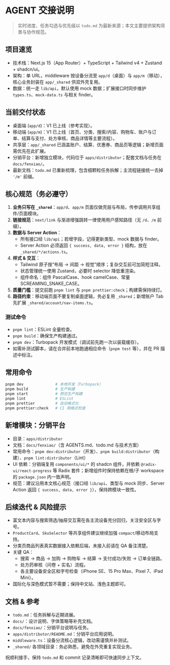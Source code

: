 # AGENT 交接说明

> 实时进度、任务勾选与优先级以 `todo.md` 为最新来源；本文主要提供架构背景与协作规范。

## 项目速览

- 技术栈：Next.js 15（App Router）+ TypeScript + Tailwind v4 + Zustand + shadcn/ui。
- 架构：单 URL，middleware 按设备分流至 `app/d`（桌面）与 `app/m`（移动），核心业务封装在 `app/_shared` 供双外壳复用。
- 数据：统一走 `lib/api`，默认使用 mock 数据；扩展接口时同步维护 `types.ts`、`mock-data.ts` 与相关 finder。

## 当前交付状态

- 桌面端 (`app/d`)：V1 已上线（参考实现）。
- 移动端 (`app/m`)：V1 已上线（首页、分类、搜索/内容、购物车、账户与订单、结算与支付、处方审核、商品详情等主要流程）。
- 共享层：`app/_shared` 已涵盖账户、结算、优惠券、商品页等逻辑；新增页面需优先在此扩展。
- 分销平台：新增独立模块，代码位于 `apps/distributor`；配套文档与任务在 `docs/fenxiao/`。
- 最新文档：`todo.md` 已重新梳理，包含细颗粒任务拆解；主流程链接统一去掉 `'/m'` 前缀。

## 核心规范（务必遵守）

1. **业务只写在 `_shared`**：`app/d`、`app/m` 页面仅做壳层与布局，传参调用共享组件/页面模块。
2. **链接规范**：`next/link` 与渐进增强跳转一律使用用户感知路径（无 `/d`、`/m` 前缀）。
3. **数据与 Server Action**：
   - 所有接口经 `lib/api`；若增字段，记得更新类型、mock 数据与 finder。
   - Server Action 必须返回 `{ success, data, error }` 结构，放在 `_shared/*/actions.ts`。
4. **样式 & 交互**：
   - Tailwind 原子按“布局 → 间距 → 视觉”顺序；复杂交互前可加简短注释。
   - 状态管理统一使用 Zustand，必要时 selector 降低重渲染。
   - 组件命名：组件 PascalCase、hook camelCase、常量 SCREAMING_SNAKE_CASE。
5. **质量门槛**：提交前跑 `pnpm lint` 与 `pnpm prettier:check`；构建需保持绿灯。
6. **路径约束**：移动端页面不要复制桌面逻辑，务必复用 `_shared`；新增账户 Tab 先扩展 `_shared/account/nav-items.ts`。

### 测试命令

- `pnpm lint`：ESLint 全量检查。
- `pnpm build`：确保生产构建通过。
- `pnpm dev`：Turbopack 开发模式（调试前先跑一次以装载缓存）。
- 如需补测试脚本，请在合并前本地跑通相应命令（`pnpm test` 等），并在 PR 描述中标注。

## 常用命令

```bash
pnpm dev              # 本地开发（Turbopack）
pnpm build            # 生产构建
pnpm start            # 预览生产构建
pnpm lint             # ESLint
pnpm prettier         # 自动格式化
pnpm prettier:check   # CI 用格式检查
```

## 新增模块：分销平台

- 目录：`apps/distributor`
- 文档：`docs/fenxiao/`（含 AGENTS.md、todo.md 与技术方案）
- 常用命令：`pnpm dev:distributor`（开发）、`pnpm build:distributor`（构建）、`pnpm lint:distributor`（Lint）
- UI 依赖：分销端复用 `components/ui/*` 的 shadcn 组件，并依赖 `@radix-ui/react-progress` 等 Radix 套件；新增组件时保持依赖在根/子 workspace 的 `package.json` 内一致声明。
- 规范：建议沿用本文核心规范（接口经 `lib/api`、类型与 mock 同步、Server Action 返回 `{ success, data, error }`），保持跨模块一致性。

## 后续迭代 & 风险提示

- 富文本内容与搜索筛选/抽屉交互需在各主流设备充分回归，关注安全区与字号。
- `ProductCard`、`SkuSelector` 等共享组件建议继续加强 `compact`/移动布局支持。
- 分类页商品列表真实数据接入依赖后端，未接入前请在 QA 备注清楚。
- 关键 QA：
  - 搜索 → 商品 → 加购 → 购物车 → 结算 → 支付成功/失败 → 订单全链路。
  - 处方药审核（问卷 + 实名）流程。
  - 各主要设备安全区和字号检查（iPhone SE、15 Pro Max、Pixel 7、iPad Mini）。
- 国际化与深色模式暂不需要；保持中文站、浅色主题即可。

## 文档 & 参考

- `todo.md`：任务拆解与近期进展。
- `docs/`：设计说明、字体策略等补充文档。
- `docs/fenxiao/`：分销平台说明与任务。
- `apps/distributor/README.md`：分销平台应用说明。
- `middleware.ts`：设备分流核心逻辑，改动需谨慎并补测试。
- `_shared/` 各领域目录：务必熟悉，避免在外壳重复实现业务。

祝顺利接手，保持 `todo.md` 和 commit 记录清晰即可快速同步上下文。
